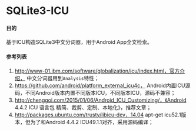 # SQLite3-ICU

#### 目的
基于ICU构造SQLite3中文分词器，用于Android App全文检索。  

#### 参考列表
1. http://www-01.ibm.com/software/globalization/icu/index.html，官方介绍， 中文分词器用到`Analysis`特性；  
2. https://github.com/android/platform_external_icu4c， Android内置ICU源码，不同Android版本内置不同版本ICU，不同版本ICU，源码不兼容；  
3. http://chenggoi.com/2015/01/06/Android_ICU_Customizing/，《Android 4.4.2 ICU 语言包 精简、裁剪、定制、本地化》，推荐文章；  
4. http://packages.ubuntu.com/trusty/libicu-dev，14.04 apt-get icu52.1版本，但为了和Android 4.4.2 ICU49.1.1对齐，采用源码编译；  

#### 